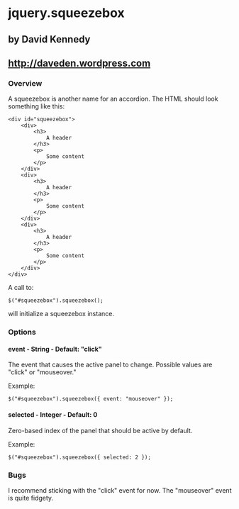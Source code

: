 # jquery.squeezebox
## by David Kennedy
## http://daveden.wordpress.com

### Overview

A squeezebox is another name for an accordion. The HTML should look something like this:

    <div id="squeezebox">
        <div>
            <h3>
                A header
            </h3>
            <p>
                Some content
            </p>
        </div>
        <div>
            <h3>
                A header
            </h3>
            <p>
                Some content
            </p>
        </div>
        <div>
            <h3>
                A header
            </h3>
            <p>
                Some content
            </p>
        </div>
    </div>

A call to:

    $("#squeezebox").squeezebox();

will initialize a squeezebox instance.

### Options

#### event - String - Default: "click"
The event that causes the active panel to change. Possible values are "click" or "mouseover."

Example:

    $("#squeezebox").squeezebox({ event: "mouseover" });

#### selected - Integer - Default: 0
Zero-based index of the panel that should be active by default.

Example:

    $("#squeezebox").squeezebox({ selected: 2 });

### Bugs

I recommend sticking with the "click" event for now. The "mouseover" event is quite fidgety.